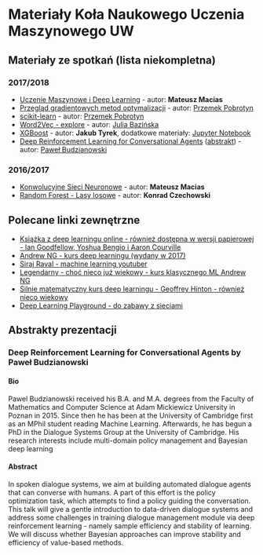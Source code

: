 # Materiały Koła Naukowego Uczenia Maszynowego UW

## Materiały ze spotkań (lista niekompletna)

### 2017/2018

* [Uczenie Maszynowe i Deep Learning](materials/2017_2018/UczenieMaszynoweDeepLearning_MMacias.odp) - autor: __Mateusz Macias__
* [Przegląd gradientowych metod optymalizacji](https://github.com/PrzemekPobrotyn/optimizers-comparison-talk) - autor: [Przemek Pobrotyn](https://github.com/PrzemekPobrotyn)
* [scikit-learn](https://github.com/PrzemekPobrotyn/sklearn_pipelines_talk/blob/master/sklearn%20presentation.ipynb) - autor: [Przemek Pobrotyn](https://github.com/PrzemekPobrotyn)
* [Word2Vec - explore](https://github.com/lamyiowce/word2vec-explore) - autor: [Julia Bazińska](https://github.com/lamyiowce)
* [XGBoost](materials/2017_2018/XGBoost_JTyrek.pdf) - autor: __Jakub Tyrek__, dodatkowe materiały: [Jupyter Notebook](materials/2017_2018/resources/XGBoost_JTyrek.ipynb)
* [Deep Reinforcement Learning for Conversational Agents](https://github.com/budzianowski/budzianowski.github.io/blob/master/data/drl_warsaw.pdf) ([abstrakt](#deep-reinforcement-learning-for-conversational-agents-by-pawe%C5%82-budzianowski)) - autor: [Paweł Budzianowski](https://github.com/budzianowski)

### 2016/2017

* [Konwolucyjne Sieci Neuronowe](materials/2016_2017/KonwolucyjneSieciNeuronowe_MMacias.odp) - autor: __Mateusz Macias__
* [Random Forest - Lasy losowe](materials/2016_2017/RandomForest_KCzechowski.pdf) - autor: __Konrad Czechowski__

## Polecane linki zewnętrzne

* [Książka z deep learningu online - również dostępna w wersji papierowej - Ian Goodfellow, Yoshua Bengio i Aaron Courville](http://www.deeplearningbook.org/)
* [Andrew NG - kurs deep learningu (wydany w 2017)](https://www.youtube.com/channel/UCcIXc5mJsHVYTZR1maL5l9w/playlists)
* [Siraj Raval - machine learning youtuber](https://www.youtube.com/channel/UCWN3xxRkmTPmbKwht9FuE5A)
* [Legendarny - choć nieco już wiekowy - kurs klasycznego ML Andrew NG](https://www.coursera.org/learn/machine-learning)
* [Silnie matematyczny kurs deep learningu - Geoffrey Hinton - również nieco wiekowy](https://www.youtube.com/watch?v=cbeTc-Urqak&list=PLoRl3Ht4JOcdU872GhiYWf6jwrk_SNhz9)
* [Deep Learning Playground - do zabawy z sieciami](https://playground.tensorflow.org/)

## Abstrakty prezentacji

### Deep Reinforcement Learning for Conversational Agents by Paweł Budzianowski

#### Bio

Pawel Budzianowski received his B.A. and M.A. degrees from the Faculty of Mathematics and Computer Science at Adam Mickiewicz University in Poznan in 2015. Since then he has been at the University of Cambridge first as an MPhil student reading Machine Learning. Afterwards, he has begun a PhD in the Dialogue Systems Group at the University of Cambridge. His research interests include multi-domain policy management and Bayesian deep learning

#### Abstract

In spoken dialogue systems, we aim at building automated dialogue agents that can converse with humans. A part of this effort is the policy optimization task, which attempts to find a policy guiding the conversation. This talk will give a gentle introduction to data-driven dialogue systems and address some challenges in training dialogue management module via deep reinforcement learning - namely sample efficiency and stability of learning. We will discuss whether Bayesian approaches can improve stability and efficiency of value-based methods.